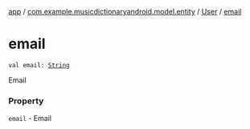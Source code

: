 [app](../../index.md) / [com.example.musicdictionaryandroid.model.entity](../index.md) / [User](index.md) / [email](./email.md)

# email

`val email: `[`String`](https://kotlinlang.org/api/latest/jvm/stdlib/kotlin/-string/index.html)

Email

### Property

`email` - Email